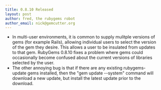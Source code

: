 ```yaml
---
title: 0.8.10 Released
layout: post
author: fred, the rubygems robot
author_email: nick@gemcutter.org
---
```


* In multi-user environments, it is common to supply mulitple versions of gems
  (for example Rails), allowing individual users to select the version of the
  gem they desire.  This allows a user to be insulated from updates to that
  gem.  RubyGems 0.8.10 fixes a problem where gems could occasionally become
  confused about the current versions of libraries selected by the user.
* The other annoying bug is that if there are any existing rubygems-update gems
  installed, then the "gem update --system" command will download a new
  update, but install the latest update prior to the download.

